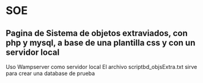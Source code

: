 # SOE
Pagina de Sistema de objetos extraviados, con php y mysql, a base de una plantilla css y con un servidor local
---------------------------------------------------------------------------------------------------------------
Uso Wampserver como servidor local
El archivo scriptbd_objsExtra.txt sirve para crear una database de prueba 

